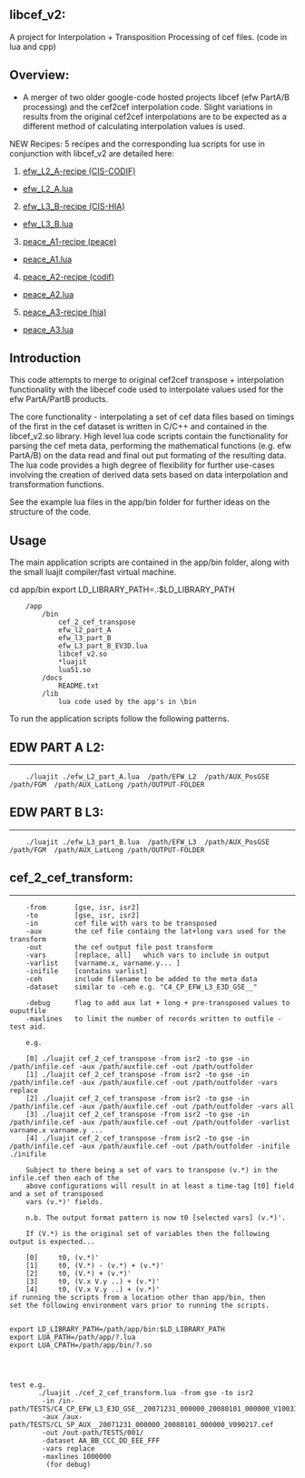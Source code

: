 ## libcef_v2:
A project for Interpolation + Transposition Processing of cef files. (code in lua and cpp)

## Overview:
- A merger of two older google-code hosted projects libcef (efw PartA/B processing) and the cef2cef interpolation code. Slight variations in results from the original cef2cef interpolations are to be expected as a different method of calculating interpolation values is used. 
 
NEW Recipes:
5 recipes and the corresponding lua scripts for use in conjunction with libcef_v2 are detailed here:

1. [efw_L2_A-recipe (CIS-CODIF)](https://github.com/caa-dev-apps/libcef_v2/blob/v1.0.0/app/recipes/efw_L2_A-recipe.md)

- [efw_L2_A.lua](https://github.com/caa-dev-apps/libcef_v2/blob/v1.0.0/app/bin/efw_L2_A.lua)
    
2. [efw_L3_B-recipe (CIS-HIA)](https://github.com/caa-dev-apps/libcef_v2/blob/v1.0.0/app/recipes/efw_L3_B-recipe.md)
- [efw_L3_B.lua](https://github.com/caa-dev-apps/libcef_v2/blob/v1.0.0/app/bin/efw_L3_B.lua)
    
3. [peace_A1-recipe (peace)](https://github.com/caa-dev-apps/libcef_v2/blob/v1.0.0/app/recipes/peace_A1-recipe.md)
- [peace_A1.lua](https://github.com/caa-dev-apps/libcef_v2/blob/v1.0.0/app/bin/peace_A1.lua)
    
4. [peace_A2-recipe (codif)](https://github.com/caa-dev-apps/libcef_v2/blob/v1.0.0/app/recipes/peace_A2-recipe.md)
- [peace_A2.lua](https://github.com/caa-dev-apps/libcef_v2/blob/v1.0.0/app/bin/peace_A2.lua)
    
5. [peace_A3-recipe (hia)](https://github.com/caa-dev-apps/libcef_v2/blob/v1.0.0/app/recipes/peace_A3-recipe.md)
- [peace_A3.lua](https://github.com/caa-dev-apps/libcef_v2/blob/v1.0.0/app/bin/peace_A3.lua)



## Introduction
This code attempts to merge to original cef2cef transpose + interpolation functionality with the libecef code used to interpolate values used for the efw PartA/PartB products.

The core functionality - interpolating a set of cef data files based on timings of the first in the cef dataset is written in C/C++ and contained in the libcef_v2.so library. High level lua code scripts contain the functionality for parsing the cef meta data, performing the mathematical functions (e.g. efw PartA/B) on the data read and final out put formating of the resulting data. The lua code provides a high degree of flexibility for further use-cases involving the creation of derived data sets based on data interpolation and transformation functions.

See the example lua files in the app/bin folder for further ideas on the structure of the code.

## Usage
The main application scripts are contained in the app/bin folder, along with the small luajit compiler/fast virtual machine.

   cd app/bin
   export LD_LIBRARY_PATH=.:$LD_LIBRARY_PATH


        /app
            /bin
                cef_2_cef_transpose
                efw_l2_part_A
                efw_l3_part_B
                efw_L3_part_B_EV3D.lua
                libcef_v2.so
                *luajit
                lua51.so
            /docs
                README.txt
            /lib
                lua code used by the app's in \bin
To run the application scripts follow the following patterns.

## EDW PART A L2:
--------------
        ./luajit ./efw_L2_part_A.lua  /path/EFW_L2  /path/AUX_PosGSE  /path/FGM  /path/AUX_LatLong /path/OUTPUT-FOLDER
## EDW PART B L3:
--------------
        ./luajit ./efw_L3_part_B.lua  /path/EFW_L3  /path/AUX_PosGSE  /path/FGM  /path/AUX_LatLong /path/OUTPUT-FOLDER
        
## cef_2_cef_transform:
--------------------

        -from       [gse, isr, isr2]
        -to         [gse, isr, isr2]
        -in         cef file with vars to be transposed
        -aux        the cef file containg the lat+long vars used for the transform
        -out        the cef output file post transform
        -vars       [replace, all]   which vars to include in output
        -varlist    [varname.x, varname.y... ]
        -inifile    [contains varlist]
        -ceh        include filename to be added to the meta data
        -dataset    similar to -ceh e.g. "C4_CP_EFW_L3_E3D_GSE__"

        -debug      flag to add aux lat + long + pre-transposed values to ouputfile
        -maxlines   to limit the number of records written to outfile - test aid.
 
        e.g.

        [0] ./luajit cef_2_cef_transpose -from isr2 -to gse -in /path/infile.cef -aux /path/auxfile.cef -out /path/outfolder 
        [1] ./luajit cef_2_cef_transpose -from isr2 -to gse -in /path/infile.cef -aux /path/auxfile.cef -out /path/outfolder -vars replace
        [2] ./luajit cef_2_cef_transpose -from isr2 -to gse -in /path/infile.cef -aux /path/auxfile.cef -out /path/outfolder -vars all
        [3] ./luajit cef_2_cef_transpose -from isr2 -to gse -in /path/infile.cef -aux /path/auxfile.cef -out /path/outfolder -varlist varname.x varname.y ...
        [4] ./luajit cef_2_cef_transpose -from isr2 -to gse -in /path/infile.cef -aux /path/auxfile.cef -out /path/outfolder -inifile ./inifile

        Subject to there being a set of vars to transpose (v.*) in the infile.cef then each of the 
        above configurations will result in at least a time-tag [t0] field and a set of transposed
        vars (v.*)' fields.
      
        n.b. The output format pattern is now t0 [selected vars] (v.*)'.

        If (V.*) is the original set of variables then the following output is expected...

        [0]     t0, (v.*)'
        [1]     t0, (V.*) - (v.*) + (v.*)'
        [2]     t0, (V.*) + (v.*)'
        [3]     t0, (V.x V.y ..) + (v.*)'
        [4]     t0, (V.x V.y ..) + (v.*)'
    if running the scripts from a location other than app/bin, then 
    set the following environment vars prior to running the scripts.


    export LD_LIBRARY_PATH=/path/app/bin:$LD_LIBRARY_PATH
    export LUA_PATH=/path/app/?.lua
    export LUA_CPATH=/path/app/bin/?.so




    test e.g.
           ./luajit ./cef_2_cef_transform.lua -from gse -to isr2 
            -in /in-path/TESTS/C4_CP_EFW_L3_E3D_GSE__20071231_000000_20080101_000000_V100315.cef 
            -aux /aux-path/TESTS/CL_SP_AUX__20071231_000000_20080101_000000_V090217.cef 
            -out /out-path/TESTS/001/ 
            -dataset AA_BB_CCC_DD_EEE_FFF 
            -vars replace 
            -maxlines 1000000
             (for debug)    